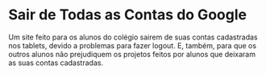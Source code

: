 # Sair de Todas as Contas do Google
Um site feito para os alunos do colégio sairem de suas contas cadastradas nos tablets, 
devido a problemas para fazer logout. E, também, para que os outros alunos não prejudiquem
os projetos feitos por alunos que deixaram as suas contas cadastradas.
